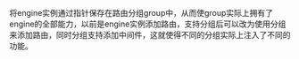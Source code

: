 将engine实例通过指针保存在路由分组group中，从而使group实际上拥有了engine的全部能力，以前是engine实例添加路由，支持分组后可以改为使用分组来添加路由，同时分组支持添加中间件，这就使得不同的分组实际上注入了不同的功能。